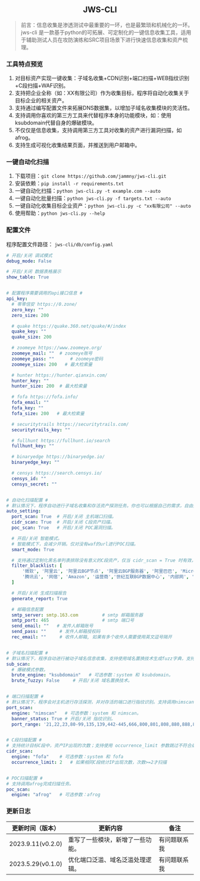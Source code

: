 
<h2 align="center">JWS-CLI</h2>

> 前言：信息收集是渗透测试中最重要的一环，也是最繁琐和机械化的一环。jws-cli 是一款基于python的可拓展、可定制化的一键信息收集工具，适用于辅助测试人员在攻防演练和SRC项目场景下进行快速信息收集和资产梳理。

### 工具特点预览
1. 对目标资产实现一键收集：子域名收集+CDN识别+端口扫描+WEB指纹识别+C段扫描+WAF识别。
2. 支持把企业全称（如：XX有限公司）作为收集目标，程序将自动化收集关于目标企业的相关资产。
3. 支持通过编写配置文件来拓展DNS数据集，以增加子域名收集模块的灵活性。
4. 支持调用你喜欢的第三方工具来代替程序本身的功能模块，如：使用ksubdomain代替自身的爆破模块。
5. 不仅仅是信息收集，支持调用第三方工具对收集的资产进行漏洞扫描，如afrog。
6. 支持生成可视化收集结果页面，并推送到用户邮箱中。

### 一键自动化扫描 
1. 下载项目：`git clone https://github.com/jammny/jws-cli.git`
2. 安装依赖：`pip install -r requirements.txt`
3. 一键自动化扫描：`python jws-cli.py -t example.com --auto`
4. 一键自动化批量扫描：`python jws-cli.py -f targets.txt --auto`
5. 一键自动化收集目标企业资产：`python jws-cli.py -c "xx有限公司" --auto`
6. 使用帮助：`python jws-cli.py --help`


### 配置文件
程序配置文件路径： `jws-cli/db/config.yaml`  
```yaml
# 开启/关闭 调试模式
debug_mode: False

# 开启/关闭 数据表格展示
show_table: True


# 配置程序需要调用的api接口信息 #
api_key:
  # 零零信安 https://0.zone/
  zero_key: ""
  zero_size: 200

  # quake https://quake.360.net/quake/#/index
  quake_key: ""
  quake_size: 200

  # zoomeye https://www.zoomeye.org/
  zoomeye_mail: ""  # zoomeye账号
  zoomeye_pass: ""      # zoomeye密码
  zoomeye_size: 200   # 最大检索量

  # hunter https://hunter.qianxin.com/
  hunter_key: ""
  hunter_size: 200  # 最大检索量

  # fofa https://fofa.info/
  fofa_email: ""
  fofa_key: ""
  fofa_size: 200   # 最大检索量

  # securitytrails https://securitytrails.com/
  securitytrails_key: ""

  # fullhunt https://fullhunt.io/search
  fullhunt_key: ""

  # binaryedge https://binaryedge.io/
  binaryedge_key: ""

  # censys https://search.censys.io/
  censys_id: ""
  censys_secret: ""


# 自动化扫描配置 #
# 默认情况下，程序自动进行子域名收集和存活资产探测任务。你也可以根据自己的需求，自由搭配需要开启的扫描模块。
auto_setting:
  port_scan: True  # 开启/关闭 主机端口扫描。
  cidr_scan: True  # 开启/关闭 C段资产扫描。
  poc_scan: True   # 开启/关闭 POC漏洞扫描。

  # 开启/关闭 智能模式。
  # 智能模式下，会减少开销。仅对没有waf的url进行POC扫描。
  smart_mode: True

  # 支持通过定制化黑名单列表排除没有意义的C段资产，仅当 cidr_scan = True 时有效，列表中的值对应IP解析后的地址信息
  filter_blacklist: [
      '微软', '阿里云', '阿里云BGP节点', '阿里云BGP服务器', '阿里巴巴', 'Microsoft', 'CDN', 'Azure', '华为', '华为云',
      '腾讯云', '网宿', 'Amazon', '运营商','世纪互联BGP数据中心', '内部网', '局域网', '对方和您在同一内部网', '亚马逊', '127.0.0.1'
  ]

  # 开启/关闭 生成扫描报告
  generate_report: True

  # 邮箱信息配置
  smtp_server: smtp.163.com         # smtp 邮箱服务器
  smtp_port: 465                    # smtp 端口号
  send_email: ""   # 发件人邮箱账号
  send_pass: ""     # 发件人邮箱授权码
  rec_email: ""     # 收件人邮箱, 如果有多个收件人需要使用英文逗号隔开


# 子域名扫描配置 #
# 默认情况下，程序自动进行被动子域名信息收集，支持使用域名置换技术生成fuzz字典，支持额外调用ksubdomain来完成域名遍历任务。
sub_scan:
  # 爆破模式参数。
  brute_engine: "ksubdomain"   # 可选参数：system 和 ksubdomain。
  brute_fuzzy: False     # 开启/关闭 域名置换技术。


# 端口扫描配置 #
# 默认情况下，程序会对主机进行存活探测，并对存活的端口进行指纹识别。支持调用nimscan完成端口扫描任务，支持自定义要扫描的端口范围。
port_scan:
  engine: "nimscan"   # 可选参数：system 和 nimscan。
  banner_status: True # 开启/关闭 指纹识别。
  port_range: '21,22,23,80-99,135,139,442-445,666,800,801,808,880,888,889,1000-2379,3000-10010,11115,12018,12443,14000,16080,18000-18098,19001,19080,20000,20720,21000,21501,21502,28018,20880,27017'


# C段扫描配置 #
# 支持统计目标C段中，资产IP出现的次数；支持使用 occurrence_limit 参数跳过不符合条件的C段。
cidr_scan:
  engine: "fofa"    # 可选参数：system 和 fofa
  occurrence_limit: 2   # 如果相同C段统计IP出现次数，次数>=2才扫描


# POC扫描配置 #
# 支持调用afrog完成扫描任务。
poc_scan:
  engine: "afrog"   # 可选参数：afrog
```


### 更新日志

| 更新时间（版本）          | 更新内容             | 备注   |
|-------------------|------------------|------|
| 2023.9.11(v0.2.0) | 重写了一些模块，新增了一些功能。 |有问题联系我|
| 2023.5.29(v0.1.0) | 优化端口泛滥、域名泛滥处理逻辑。 |有问题联系我|
